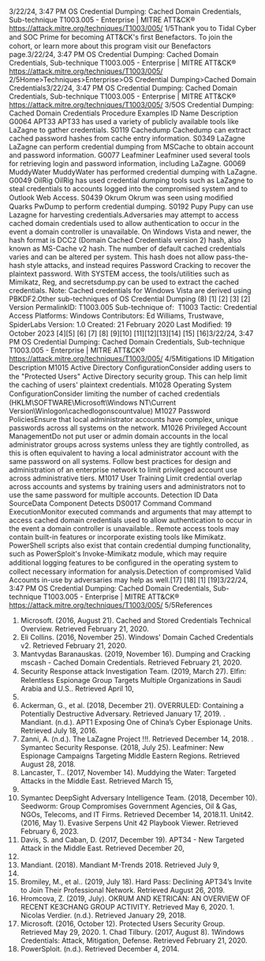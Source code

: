 3/22/24, 3:47 PM OS Credential Dumping: Cached Domain Credentials, Sub-technique T1003.005 - Enterprise | MITRE ATT&CK®
https://attack.mitre.org/techniques/T1003/005/ 1/5Thank you to Tidal Cyber and SOC Prime for becoming ATT&CK's ﬁrst Benefactors. To join the cohort, or learn more about this program visit our
Benefactors page.3/22/24, 3:47 PM OS Credential Dumping: Cached Domain Credentials, Sub-technique T1003.005 - Enterprise | MITRE ATT&CK®
https://attack.mitre.org/techniques/T1003/005/ 2/5Home>Techniques>Enterprise>OS Credential Dumping>Cached Domain Credentials3/22/24, 3:47 PM OS Credential Dumping: Cached Domain Credentials, Sub-technique T1003.005 - Enterprise | MITRE ATT&CK®
https://attack.mitre.org/techniques/T1003/005/ 3/5OS Credential Dumping: Cached Domain Credentials
Procedure Examples
ID Name Description
G0064 APT33 APT33 has used a variety of publicly available tools like LaZagne to gather credentials.
S0119 Cachedump Cachedump can extract cached password hashes from cache entry information.
S0349 LaZagne LaZagne can perform credential dumping from MSCache to obtain account and password information.
G0077 Leafminer Leafminer used several tools for retrieving login and password information, including LaZagne.
G0069 MuddyWater MuddyWater has performed credential dumping with LaZagne.
G0049 OilRig OilRig has used credential dumping tools such as LaZagne to steal credentials to accounts logged into the
compromised system and to Outlook Web Access.
S0439 Okrum Okrum was seen using modiﬁed Quarks PwDump to perform credential dumping.
S0192 Pupy Pupy can use Lazagne for harvesting credentials.Adversaries may attempt to access cached domain credentials used to allow authentication to occur in the event a domain controller is
unavailable.
On Windows Vista and newer, the hash format is DCC2 (Domain Cached Credentials version 2) hash, also known as MS-Cache v2 hash.
The number of default cached credentials varies and can be altered per system. This hash does not allow pass-the-hash style attacks, and
instead requires Password Cracking to recover the plaintext password.
With SYSTEM access, the tools/utilities such as Mimikatz, Reg, and secretsdump.py can be used to extract the cached credentials.
Note: Cached credentials for Windows Vista are derived using PBKDF2.Other sub-techniques of OS Credential Dumping (8)
[1]
[2]
[3]
[2]
Version PermalinkID: T1003.005
Sub-technique of:  T1003
 
Tactic: Credential Access
 
Platforms: Windows
Contributors: Ed Williams, Trustwave, SpiderLabs
Version: 1.0
Created: 21 February 2020
Last Modiﬁed: 19 October 2023
[4][5]
[6]
[7]
[8]
[9][10]
[11][12][13][14]
[15]
[16]3/22/24, 3:47 PM OS Credential Dumping: Cached Domain Credentials, Sub-technique T1003.005 - Enterprise | MITRE ATT&CK®
https://attack.mitre.org/techniques/T1003/005/ 4/5Mitigations
ID Mitigation Description
M1015 Active Directory
ConﬁgurationConsider adding users to the "Protected Users" Active Directory security group. This can help limit the
caching of users' plaintext credentials.
M1028 Operating
System
ConﬁgurationConsider limiting the number of cached credentials (HKLM\SOFTWARE\Microsoft\Windows NT\Current
Version\Winlogon\cachedlogonscountvalue)
M1027 Password
PoliciesEnsure that local administrator accounts have complex, unique passwords across all systems on the
network.
M1026 Privileged
Account
ManagementDo not put user or admin domain accounts in the local administrator groups across systems unless they
are tightly controlled, as this is often equivalent to having a local administrator account with the same
password on all systems. Follow best practices for design and administration of an enterprise network to
limit privileged account use across administrative tiers.
M1017 User Training Limit credential overlap across accounts and systems by training users and administrators not to use the
same password for multiple accounts.
Detection
ID Data SourceData Component Detects
DS0017 Command Command
ExecutionMonitor executed commands and arguments that may attempt to access cached domain
credentials used to allow authentication to occur in the event a domain controller is
unavailable.. Remote access tools may contain built-in features or incorporate existing tools
like Mimikatz. PowerShell scripts also exist that contain credential dumping functionality,
such as PowerSploit's Invoke-Mimikatz module, which may require additional logging
features to be conﬁgured in the operating system to collect necessary information for
analysis.Detection of compromised Valid Accounts in-use by adversaries may help as well.[17]
[18]
[1]
[19]3/22/24, 3:47 PM OS Credential Dumping: Cached Domain Credentials, Sub-technique T1003.005 - Enterprise | MITRE ATT&CK®
https://attack.mitre.org/techniques/T1003/005/ 5/5References
1. Microsoft. (2016, August 21). Cached and Stored Credentials
Technical Overview. Retrieved February 21, 2020.
2. Eli Collins. (2016, November 25). Windows' Domain Cached
Credentials v2. Retrieved February 21, 2020.
3. Mantvydas Baranauskas. (2019, November 16). Dumping and
Cracking mscash - Cached Domain Credentials. Retrieved
February 21, 2020.
4. Security Response attack Investigation Team. (2019, March
27). Elﬁn: Relentless Espionage Group Targets Multiple
Organizations in Saudi Arabia and U.S.. Retrieved April 10,
2019.
5. Ackerman, G., et al. (2018, December 21). OVERRULED:
Containing a Potentially Destructive Adversary. Retrieved
January 17, 2019.
 . Mandiant. (n.d.). APT1 Exposing One of China’s Cyber
Espionage Units. Retrieved July 18, 2016.
7. Zanni, A. (n.d.). The LaZagne Project !!!. Retrieved December
14, 2018.
 . Symantec Security Response. (2018, July 25). Leafminer: New
Espionage Campaigns Targeting Middle Eastern Regions.
Retrieved August 28, 2018.
9. Lancaster, T.. (2017, November 14). Muddying the Water:
Targeted Attacks in the Middle East. Retrieved March 15,
2018.
10. Symantec DeepSight Adversary Intelligence Team. (2018,
December 10). Seedworm: Group Compromises Government
Agencies, Oil & Gas, NGOs, Telecoms, and IT Firms. Retrieved
December 14, 2018.11. Unit42. (2016, May 1). Evasive Serpens Unit 42 Playbook
Viewer. Retrieved February 6, 2023.
12. Davis, S. and Caban, D. (2017, December 19). APT34 - New
Targeted Attack in the Middle East. Retrieved December 20,
2017.
13. Mandiant. (2018). Mandiant M-Trends 2018. Retrieved July 9,
2018.
14. Bromiley, M., et al.. (2019, July 18). Hard Pass: Declining
APT34’s Invite to Join Their Professional Network. Retrieved
August 26, 2019.
15. Hromcova, Z. (2019, July). OKRUM AND KETRICAN: AN
OVERVIEW OF RECENT KE3CHANG GROUP ACTIVITY.
Retrieved May 6, 2020.
1 . Nicolas Verdier. (n.d.). Retrieved January 29, 2018.
17. Microsoft. (2016, October 12). Protected Users Security Group.
Retrieved May 29, 2020.
1 . Chad Tilbury. (2017, August 8). 1Windows Credentials: Attack,
Mitigation, Defense. Retrieved February 21, 2020.
19. PowerSploit. (n.d.). Retrieved December 4, 2014.